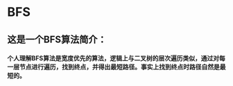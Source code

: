 # BFS
## 这是一个BFS算法简介：
#### 个人理解BFS算法是宽度优先的算法，逻辑上与二叉树的层次遍历类似，通过对每一层节点进行遍历，找到终点，并得出最短路径。事实上找到终点时路径自然是最短的。
